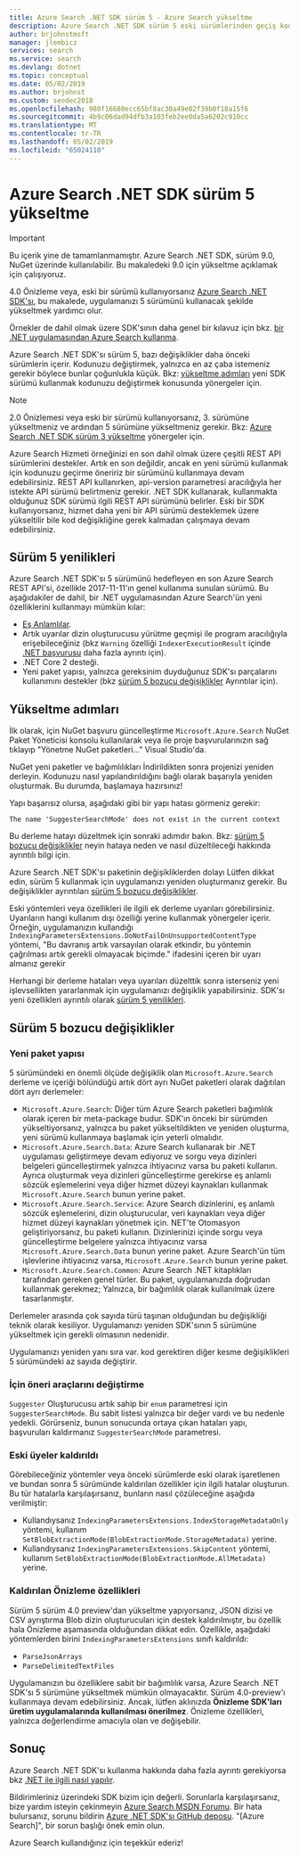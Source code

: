 ```yaml
---
title: Azure Search .NET SDK sürüm 5 - Azure Search yükseltme
description: Azure Search .NET SDK sürüm 5 eski sürümlerinden geçiş kodu. Nelerin yeni olduğunu öğrenin ve hangi kodda değişiklik yapmanız gerekmez.
author: brjohnstmsft
manager: jlembicz
services: search
ms.service: search
ms.devlang: dotnet
ms.topic: conceptual
ms.date: 05/02/2019
ms.author: brjohnst
ms.custom: seodec2018
ms.openlocfilehash: 980f16680ecc65bf8ac30a49e02f39b0f18a15f6
ms.sourcegitcommit: 4b9c06dad94dfb3a103feb2ee0da5a6202c910cc
ms.translationtype: MT
ms.contentlocale: tr-TR
ms.lasthandoff: 05/02/2019
ms.locfileid: "65024110"
---
```

# <a name="upgrading-to-the-azure-search-net-sdk-version-5"></a>Azure Search .NET SDK sürüm 5 yükseltme

> [!Important]
> Bu içerik yine de tamamlanmamıştır. Azure Search .NET SDK, sürüm 9.0, NuGet üzerinde kullanılabilir. Bu makaledeki 9.0 için yükseltme açıklamak için çalışıyoruz. 
> 

4.0 Önizleme veya, eski bir sürümü kullanıyorsanız [Azure Search .NET SDK'sı](https://aka.ms/search-sdk), bu makalede, uygulamanızı 5 sürümünü kullanacak şekilde yükseltmek yardımcı olur.

Örnekler de dahil olmak üzere SDK'sının daha genel bir kılavuz için bkz. [bir .NET uygulamasından Azure Search kullanma](search-howto-dotnet-sdk.md).

Azure Search .NET SDK'sı sürüm 5, bazı değişiklikler daha önceki sürümlerin içerir. Kodunuzu değiştirmek, yalnızca en az çaba istemeniz gerekir böylece bunlar çoğunlukla küçük. Bkz: [yükseltme adımları](#UpgradeSteps) yeni SDK sürümü kullanmak kodunuzu değiştirmek konusunda yönergeler için.

> [!NOTE]
> 2.0 Önizlemesi veya eski bir sürümü kullanıyorsanız, 3. sürümüne yükseltmeniz ve ardından 5 sürümüne yükseltmeniz gerekir. Bkz: [Azure Search .NET SDK sürüm 3 yükseltme](search-dotnet-sdk-migration.md) yönergeler için.
>
> Azure Search Hizmeti örneğinizi en son dahil olmak üzere çeşitli REST API sürümlerini destekler. Artık en son değildir, ancak en yeni sürümü kullanmak için kodunuzu geçirme öneririz bir sürümünü kullanmaya devam edebilirsiniz. REST API kullanırken, api-version parametresi aracılığıyla her istekte API sürümü belirtmeniz gerekir. .NET SDK kullanarak, kullanmakta olduğunuz SDK sürümü ilgili REST API sürümünü belirler. Eski bir SDK kullanıyorsanız, hizmet daha yeni bir API sürümü desteklemek üzere yükseltilir bile kod değişikliğine gerek kalmadan çalışmaya devam edebilirsiniz.

<a name="WhatsNew"></a>

## <a name="whats-new-in-version-5"></a>Sürüm 5 yenilikleri
Azure Search .NET SDK'sı 5 sürümünü hedefleyen en son Azure Search REST API'si, özellikle 2017-11-11'ın genel kullanıma sunulan sürümü. Bu aşağıdakiler de dahil, bir .NET uygulamasından Azure Search'ün yeni özelliklerini kullanmayı mümkün kılar:

* [Eş Anlamlılar](search-synonyms.md).
* Artık uyarılar dizin oluşturucusu yürütme geçmişi ile program aracılığıyla erişebileceğiniz (bkz `Warning` özelliği `IndexerExecutionResult` içinde [.NET başvurusu](https://docs.microsoft.com/dotnet/api/microsoft.azure.search.models.indexerexecutionresult?view=azure-dotnet) daha fazla ayrıntı için).
* .NET Core 2 desteği.
* Yeni paket yapısı, yalnızca gereksinim duyduğunuz SDK'sı parçalarını kullanımını destekler (bkz [sürüm 5 bozucu değişiklikler](#ListOfChanges) Ayrıntılar için).

<a name="UpgradeSteps"></a>

## <a name="steps-to-upgrade"></a>Yükseltme adımları
İlk olarak, için NuGet başvuru güncelleştirme `Microsoft.Azure.Search` NuGet Paket Yöneticisi konsolu kullanılarak veya ile proje başvurularınızın sağ tıklayıp "Yönetme NuGet paketleri..." Visual Studio'da.

NuGet yeni paketler ve bağımlılıkları İndirildikten sonra projenizi yeniden derleyin. Kodunuzu nasıl yapılandırıldığını bağlı olarak başarıyla yeniden oluşturmak. Bu durumda, başlamaya hazırsınız!

Yapı başarısız olursa, aşağıdaki gibi bir yapı hatası görmeniz gerekir:

    The name 'SuggesterSearchMode' does not exist in the current context

Bu derleme hatayı düzeltmek için sonraki adımdır bakın. Bkz: [sürüm 5 bozucu değişiklikler](#ListOfChanges) neyin hataya neden ve nasıl düzeltileceği hakkında ayrıntılı bilgi için.

Azure Search .NET SDK'sı paketinin değişikliklerden dolayı Lütfen dikkat edin, sürüm 5 kullanmak için uygulamanızı yeniden oluşturmanız gerekir. Bu değişiklikler ayrıntıları [sürüm 5 bozucu değişiklikler](#ListOfChanges).

Eski yöntemleri veya özellikleri ile ilgili ek derleme uyarıları görebilirsiniz. Uyarıların hangi kullanım dışı özelliği yerine kullanmak yönergeler içerir. Örneğin, uygulamanızın kullandığı `IndexingParametersExtensions.DoNotFailOnUnsupportedContentType` yöntemi, "Bu davranış artık varsayılan olarak etkindir, bu yöntemin çağrılması artık gerekli olmayacak biçimde." ifadesini içeren bir uyarı almanız gerekir

Herhangi bir derleme hataları veya uyarıları düzelttik sonra isterseniz yeni işlevsellikten yararlanmak için uygulamanızı değişiklik yapabilirsiniz. SDK'sı yeni özellikleri ayrıntılı olarak [sürüm 5 yenilikleri](#WhatsNew).

<a name="ListOfChanges"></a>

## <a name="breaking-changes-in-version-5"></a>Sürüm 5 bozucu değişiklikler

### <a name="new-package-structure"></a>Yeni paket yapısı

5 sürümündeki en önemli ölçüde değişiklik olan `Microsoft.Azure.Search` derleme ve içeriği bölündüğü artık dört ayrı NuGet paketleri olarak dağıtılan dört ayrı derlemeler:

 - `Microsoft.Azure.Search`: Diğer tüm Azure Search paketleri bağımlılık olarak içeren bir meta-package budur. SDK'ın önceki bir sürümden yükseltiyorsanız, yalnızca bu paket yükseltildikten ve yeniden oluşturma, yeni sürümü kullanmaya başlamak için yeterli olmalıdır.
 - `Microsoft.Azure.Search.Data`: Azure Search kullanarak bir .NET uygulaması geliştirmeye devam ediyoruz ve sorgu veya dizinleri belgeleri güncelleştirmek yalnızca ihtiyacınız varsa bu paketi kullanın. Ayrıca oluşturmak veya dizinleri güncelleştirme gerekirse eş anlamlı sözcük eşlemelerini veya diğer hizmet düzeyi kaynakları kullanmak `Microsoft.Azure.Search` bunun yerine paket.
 - `Microsoft.Azure.Search.Service`: Azure Search dizinlerini, eş anlamlı sözcük eşlemelerini, dizin oluşturucular, veri kaynakları veya diğer hizmet düzeyi kaynakları yönetmek için. NET'te Otomasyon geliştiriyorsanız, bu paketi kullanın. Dizinlerinizi içinde sorgu veya güncelleştirme belgelere yalnızca ihtiyacınız varsa `Microsoft.Azure.Search.Data` bunun yerine paket. Azure Search'ün tüm işlevlerine ihtiyacınız varsa, `Microsoft.Azure.Search` bunun yerine paket.
 - `Microsoft.Azure.Search.Common`: Azure Search .NET kitaplıkları tarafından gereken genel türler. Bu paket, uygulamanızda doğrudan kullanmak gerekmez; Yalnızca, bir bağımlılık olarak kullanılmak üzere tasarlanmıştır.
 
Derlemeler arasında çok sayıda türü taşınan olduğundan bu değişikliği teknik olarak kesiliyor. Uygulamanızı yeniden SDK'sının 5 sürümüne yükseltmek için gerekli olmasının nedenidir.

Uygulamanızı yeniden yanı sıra var. kod gerektiren diğer kesme değişiklikleri 5 sürümündeki az sayıda değiştirir.

### <a name="change-to-suggesters"></a>İçin öneri araçlarını değiştirme 

`Suggester` Oluşturucusu artık sahip bir `enum` parametresi için `SuggesterSearchMode`. Bu sabit listesi yalnızca bir değer vardı ve bu nedenle yedekli. Görürseniz, bunun sonucunda ortaya çıkan hataları yapı, başvuruları kaldırmanız `SuggesterSearchMode` parametresi.

### <a name="removed-obsolete-members"></a>Eski üyeler kaldırıldı

Görebileceğiniz yöntemler veya önceki sürümlerde eski olarak işaretlenen ve bundan sonra 5 sürümünde kaldırılan özellikler için ilgili hatalar oluşturun. Bu tür hatalarla karşılaşırsanız, bunların nasıl çözüleceğine aşağıda verilmiştir:

- Kullandıysanız `IndexingParametersExtensions.IndexStorageMetadataOnly` yöntemi, kullanım `SetBlobExtractionMode(BlobExtractionMode.StorageMetadata)` yerine.
- Kullandıysanız `IndexingParametersExtensions.SkipContent` yöntemi, kullanım `SetBlobExtractionMode(BlobExtractionMode.AllMetadata)` yerine.

### <a name="removed-preview-features"></a>Kaldırılan Önizleme özellikleri

Sürüm 5 sürüm 4.0 preview'dan yükseltme yapıyorsanız, JSON dizisi ve CSV ayrıştırma Blob dizin oluşturucuları için destek kaldırılmıştır, bu özellik hala Önizleme aşamasında olduğundan dikkat edin. Özellikle, aşağıdaki yöntemlerden birini `IndexingParametersExtensions` sınıfı kaldırıldı:

- `ParseJsonArrays`
- `ParseDelimitedTextFiles`

Uygulamanızın bu özelliklere sabit bir bağımlılık varsa, Azure Search .NET SDK'sı 5 sürümüne yükseltmek mümkün olmayacaktır. Sürüm 4.0-preview'ı kullanmaya devam edebilirsiniz. Ancak, lütfen aklınızda **Önizleme SDK'ları üretim uygulamalarında kullanılması önerilmez**. Önizleme özellikleri, yalnızca değerlendirme amacıyla olan ve değişebilir.

## <a name="conclusion"></a>Sonuç
Azure Search .NET SDK'sı kullanma hakkında daha fazla ayrıntı gerekiyorsa bkz [.NET ile ilgili nasıl yapılır](search-howto-dotnet-sdk.md).

Bildirimleriniz üzerindeki SDK bizim için değerli. Sorunlarla karşılaşırsanız, bize yardım isteyin çekinmeyin [Azure Search MSDN Forumu](https://social.msdn.microsoft.com/Forums/azure/home?forum=azuresearch). Bir hata bulursanız, sorunu bildirin [Azure .NET SDK'sı GitHub deposu](https://github.com/Azure/azure-sdk-for-net/issues). "[Azure Search]", bir sorun başlığı önek emin olun.

Azure Search kullandığınız için teşekkür ederiz!
